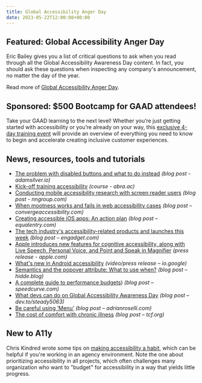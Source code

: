 ```yaml
---
title: Global Accessibility Anger Day
date: 2023-05-22T12:00:08+00:00
---
```


## Featured: Global Accessibility Anger Day

Eric Bailey gives you a list of critical questions to ask when you read through all the Global Accessibility Awareness Day content. In fact, you should ask these questions when inspecting any company's announcement, no matter the day of the year.

Read more of [Global Accessibility Anger Day](https://ericwbailey.website/published/global-accessibility-anger-day/).

## Sponsored: $500 Bootcamp for GAAD attendees!

Take your GAAD learning to the next level! Whether you’re just getting started with accessibility or you’re already on your way, this [exclusive 4-day training event](https://events.zoom.us/ev/ArR3fazEs8RkSU0UifZcEvJwjTx2EcsgcDpRADSgmwvsq2fa-Byr~AggLXsr32QYFjq8BlYLZ5I06Dg) will provide an overview of everything you need to know to begin and accelerate creating inclusive customer experiences.

## News, resources, tools and tutorials

- [The problem with disabled buttons and what to do instead](https://adamsilver.io/blog/the-problem-with-disabled-buttons-and-what-to-do-instead/) *(blog post - adamsilver.io)*
- [Kick-off training accessibility](https://www.abra.ac/courses/kick-off) *(course - abra.ac)*
- [Conducting mobile accessibility research with screen reader users](https://www.nngroup.com/articles/mobile-accessibility-research/) *(blog post - nngroup.com)*
- [When mootness works and fails in web accessibility cases](https://convergeaccessibility.com/2023/05/15/when-mootness-works-and-fails-in-web-accessibility-cases/) *(blog post – convergeaccessibility.com)*
- [Creating accessible iOS apps: An action plan](https://equalentry.com/creating-accessible-ios-apps-an-action-plan/) *(blog post – equalentry.com)*
- [The tech industry's accessibility-related products and launches this week](https://www.engadget.com/the-tech-industrys-accessibility-related-products-and-launches-this-week-130022115.html) *(blog post – engadget.com)*
- [Apple introduces new features for cognitive accessibility, along with Live Speech, Personal Voice, and Point and Speak in Magnifier](https://www.apple.com/newsroom/2023/05/apple-previews-live-speech-personal-voice-and-more-new-accessibility-features/) *(press release - apple.com)*
- [What's new in Android accessibility](https://io.google/2023/program/dc29f421-2842-4838-bd87-1ac50f1ac00a/) *(video/press release – io.google)*
- [Semantics and the popover attribute: What to use when?](https://hidde.blog/popover-semantics/) *(blog post – hidde.blog)*
- [A complete guide to performance budgets](https://www.speedcurve.com/blog/performance-budgets/)) *(blog post – speedcurve.com)*
- [What devs can do on Global Accessibility Awareness Day](https://dev.to/steady5063/what-devs-can-do-on-gaad-4og4) *(blog post – dev.to/steady5063)*
- [Be careful using ‘Menu’](https://adrianroselli.com/2023/05/be-careful-using-menu.html) *(blog post – adrianroselli.com)*
- [The cost of comfort with chronic illness](https://tcf.org/content/commentary/the-cost-of-comfort-with-chronic-illness/) *(blog post – tcf.org)*

## New to A11y

Chris Kindred wrote some tips on [making accessibility a habit](https://tri.be/blog/making-accessibility-a-habit/), which can be helpful if you're working in an agency environment. Note the one about prioritizing accessibility in all projects, which often challenges many organization who want to "budget" for accessibility in a way that yields little progress.
